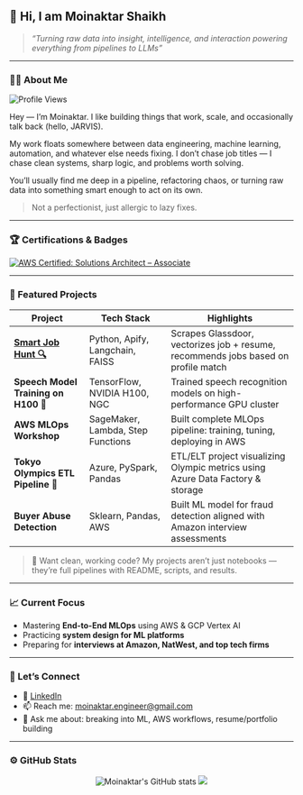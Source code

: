 
## 🚀 Hi, I am Moinaktar Shaikh 

> _“Turning raw data into insight, intelligence, and interaction powering everything from pipelines to LLMs”_

---
 
### 👨‍💻 About Me
![Profile Views](https://komarev.com/ghpvc/?username=Maverick7t&label=Profile%20Views&color=0e75b6&style=flat)

Hey — I’m Moinaktar. I like building things that work, scale, and occasionally talk back (hello, JARVIS).

My work floats somewhere between data engineering, machine learning, automation, and whatever else needs fixing. I don’t chase job titles — I chase clean systems, sharp logic, and problems worth solving.

You’ll usually find me deep in a pipeline, refactoring chaos, or turning raw data into something smart enough to act on its own.

> Not a perfectionist, just allergic to lazy fixes.


---

### 🏆 Certifications & Badges

[![AWS Certified: Solutions Architect – Associate](https://img.shields.io/badge/AWS-SAA--C03-orange?style=for-the-badge&logo=amazon-aws)](https://www.credly.com/badges/3fa1dba9-a170-42a2-a7fc-cb2c1639b804/linked_in_profile)

---

### 📌 Featured Projects

| Project | Tech Stack | Highlights |
|--------|------------|------------|
| **[Smart Job Hunt 🔍](https://github.com/Maverick7t)** | Python, Apify, Langchain, FAISS | Scrapes Glassdoor, vectorizes job + resume, recommends jobs based on profile match |
| **Speech Model Training on H100 🎤** | TensorFlow, NVIDIA H100, NGC | Trained speech recognition models on high-performance GPU cluster |
| **AWS MLOps Workshop** | SageMaker, Lambda, Step Functions | Built complete MLOps pipeline: training, tuning, deploying in AWS |
| **Tokyo Olympics ETL Pipeline 🏅** | Azure, PySpark, Pandas | ETL/ELT project visualizing Olympic metrics using Azure Data Factory & storage |
| **Buyer Abuse Detection** | Sklearn, Pandas, AWS | Built ML model for fraud detection aligned with Amazon interview assessments |

> 🔗 Want clean, working code? My projects aren’t just notebooks — they’re full pipelines with README, scripts, and results.

---

### 📈 Current Focus

- Mastering **End-to-End MLOps** using AWS & GCP Vertex AI  
- Practicing **system design for ML platforms**  
- Preparing for **interviews at Amazon, NatWest, and top tech firms**

---

### 💬 Let’s Connect

- 💼 [LinkedIn](https://www.linkedin.com/in/moinaktarshaikh/)
- 📫 Reach me: moinaktar.engineer@gmail.com
- 🧠 Ask me about: breaking into ML, AWS workflows, resume/portfolio building

---

### ⚙️ GitHub Stats

<p align="center">
  <img src="https://github-readme-stats.vercel.app/api?username=Maverick7t&show_icons=true&theme=tokyonight" alt="Moinaktar's GitHub stats" />
  <img src="https://github-readme-stats.vercel.app/api/top-langs/?username=Maverick7t&layout=compact&theme=tokyonight" />
</p>
